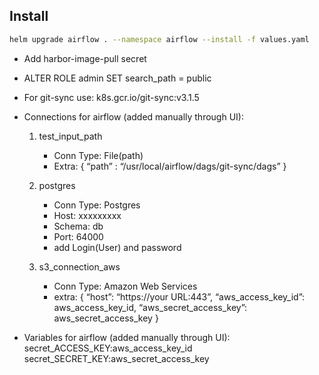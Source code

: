 ## Install
``` bash
helm upgrade airflow . --namespace airflow --install -f values.yaml
```
- Add harbor-image-pull secret


- ALTER ROLE admin SET search_path = public 


- For git-sync use: k8s.gcr.io/git-sync:v3.1.5


- Connections for airflow (added manually through UI):

    1. test_input_path
        - Conn Type: File(path)
        - Extra: { “path” : “/usr/local/airflow/dags/git-sync/dags” }

    2. postgres
        - Conn Type: Postgres
        - Host: xxxxxxxxx
        - Schema: db
        - Port: 64000
        - add Login(User) and password

    3. s3_connection_aws
        - Conn Type: Amazon Web Services
        - extra: {
              “host”: “https://your URL:443”,
              “aws_access_key_id”: aws_access_key_id,
              “aws_secret_access_key”: aws_secret_access_key
            }

- Variables for airflow (added manually through UI):
    secret_ACCESS_KEY:aws_access_key_id
    secret_SECRET_KEY:aws_secret_access_key
